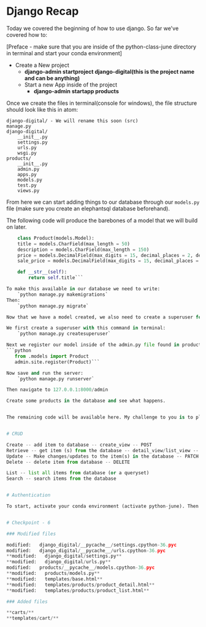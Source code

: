 
# Django Recap

Today we covered the beginning of how to use django. So far we've covered how to:

[Preface - make sure that you are inside of the python-class-june directory in terminal and start your conda environment]

* Create a New project
    * **django-admin startproject django-digital(this is the project name and can be anything)**
    * Start a new App inside of the project
        * **django-admin startapp products**


Once we create the files in terminal(console for windows), the file structure should look like this in atom:

    django-digital/ - We will rename this soon (src)
    manage.py
    django-digital/
        __init__.py
        settings.py
        urls.py
        wsgi.py
    products/
        __init__.py
        admin.py
        apps.py
        models.py
        test.py
        views.py

From here we can start adding things to our database through our `models.py` file (make sure you create an elephantsql database beforehand).

The following code will produce the barebones of a model that we will build on later.

```python
    class Product(models.Model):
    title = models.CharField(max_length = 50)
    description = models.CharField(max_length = 150)
    price = models.DecimalField(max_digits = 15, decimal_places = 2, default=9.99)
    sale_price = models.DecimalField(max_digits = 15, decimal_places = 2, blank=True, null=True)

    def __str__(self):
        return self.title```

To make this available in our database we need to write:
    `python manage.py makemigrations`
Then:
    `python manage.py migrate`

Now that we have a model created, we also need to create a superuser for the project and register the model to the admin panel.

We first create a superuser with this command in terminal:
    `python manage.py createsuperuser`

Next we register our model inside of the admin.py file found in products/
```python
   from .models import Product
   admin.site.register(Product)```

Now save and run the server:
    `python manage.py runserver`

Then navigate to 127.0.0.1:8000/admin

Create some products in the database and see what happens.


The remaining code will be available here. My challenge to you is to play around with the code. Clone the repo, take some things out, add some things in and see what each part of the code does. If you have questions. Bring them tomorrow.


# CRUD

Create -- add item to database -- create_view -- POST
Retrieve -- get item (s) from the database -- detail_view/list_view -- GET
Update -- Make changes/updates to the item(s) in the database -- PATCH / PUT / POST
Delete -- delete item from database -- DELETE

List -- list all items from database (or a queryset)
Search -- search items from the database


# Authentication

To start, activate your conda environment (activate python-june). Then install django-allauth (pip install django-allauth), django-crispy-forms (pip install --upgrade django-crispy-forms) and sendgrid-django(pip install sendgrid-django).


# Checkpoint - 6

### Modified files

modified:   django_digital/__pycache__/settings.cpython-36.pyc
modified:   django_digital/__pycache__/urls.cpython-36.pyc
**modified:   django_digital/settings.py**
**modified:   django_digital/urls.py**
modified:   products/__pycache__/models.cpython-36.pyc
**modified:   products/models.py**
**modified:   templates/base.html**
**modified:   templates/products/product_detail.html**
**modified:   templates/products/product_list.html**

### Added files

**carts/**
**templates/cart/**
